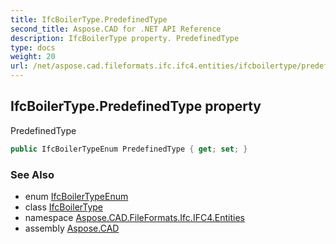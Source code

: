 ```yaml
---
title: IfcBoilerType.PredefinedType
second_title: Aspose.CAD for .NET API Reference
description: IfcBoilerType property. PredefinedType
type: docs
weight: 20
url: /net/aspose.cad.fileformats.ifc.ifc4.entities/ifcboilertype/predefinedtype/
---
```

## IfcBoilerType.PredefinedType property

PredefinedType

```csharp
public IfcBoilerTypeEnum PredefinedType { get; set; }
```

### See Also

* enum [IfcBoilerTypeEnum](../../../aspose.cad.fileformats.ifc.ifc4.types/ifcboilertypeenum/)
* class [IfcBoilerType](../)
* namespace [Aspose.CAD.FileFormats.Ifc.IFC4.Entities](../../ifcboilertype/)
* assembly [Aspose.CAD](../../../)


